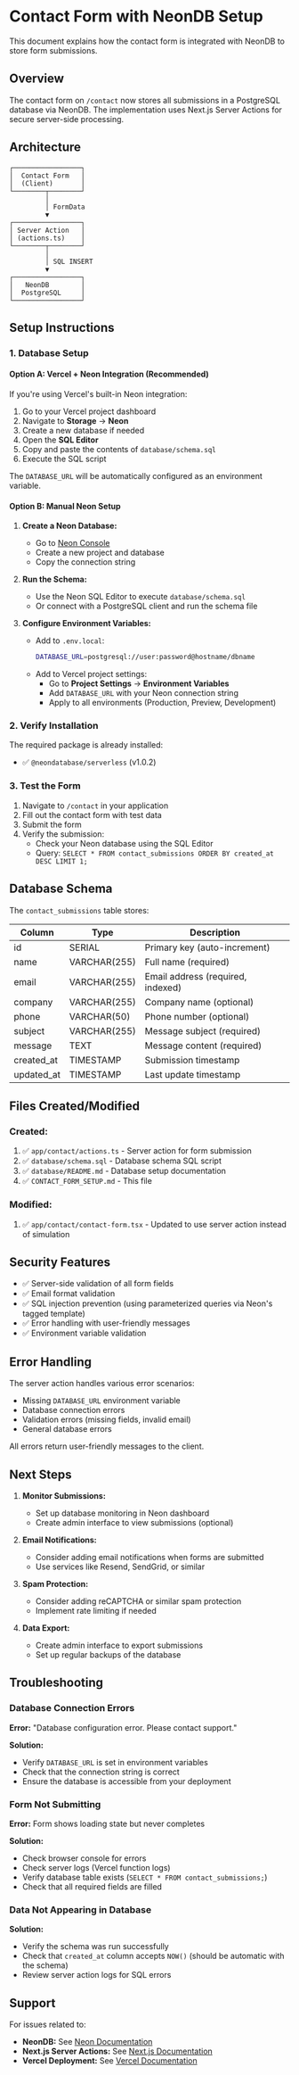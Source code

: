 # Contact Form with NeonDB Setup

This document explains how the contact form is integrated with NeonDB to store form submissions.

## Overview

The contact form on `/contact` now stores all submissions in a PostgreSQL database via NeonDB. The implementation uses Next.js Server Actions for secure server-side processing.

## Architecture

```
┌─────────────────┐
│  Contact Form   │
│  (Client)       │
└────────┬────────┘
         │
         │ FormData
         ▼
┌─────────────────┐
│ Server Action   │
│ (actions.ts)    │
└────────┬────────┘
         │
         │ SQL INSERT
         ▼
┌─────────────────┐
│   NeonDB        │
│  PostgreSQL     │
└─────────────────┘
```

## Setup Instructions

### 1. Database Setup

#### Option A: Vercel + Neon Integration (Recommended)

If you're using Vercel's built-in Neon integration:

1. Go to your Vercel project dashboard
2. Navigate to **Storage** → **Neon**
3. Create a new database if needed
4. Open the **SQL Editor**
5. Copy and paste the contents of `database/schema.sql`
6. Execute the SQL script

The `DATABASE_URL` will be automatically configured as an environment variable.

#### Option B: Manual Neon Setup

1. **Create a Neon Database:**
   - Go to [Neon Console](https://console.neon.tech)
   - Create a new project and database
   - Copy the connection string

2. **Run the Schema:**
   - Use the Neon SQL Editor to execute `database/schema.sql`
   - Or connect with a PostgreSQL client and run the schema file

3. **Configure Environment Variables:**
   - Add to `.env.local`:
     ```bash
     DATABASE_URL=postgresql://user:password@hostname/dbname
     ```
   - Add to Vercel project settings:
     - Go to **Project Settings** → **Environment Variables**
     - Add `DATABASE_URL` with your Neon connection string
     - Apply to all environments (Production, Preview, Development)

### 2. Verify Installation

The required package is already installed:
- ✅ `@neondatabase/serverless` (v1.0.2)

### 3. Test the Form

1. Navigate to `/contact` in your application
2. Fill out the contact form with test data
3. Submit the form
4. Verify the submission:
   - Check your Neon database using the SQL Editor
   - Query: `SELECT * FROM contact_submissions ORDER BY created_at DESC LIMIT 1;`

## Database Schema

The `contact_submissions` table stores:

| Column      | Type        | Description                          |
|-------------|-------------|--------------------------------------|
| id          | SERIAL      | Primary key (auto-increment)        |
| name        | VARCHAR(255)| Full name (required)                 |
| email       | VARCHAR(255)| Email address (required, indexed)    |
| company     | VARCHAR(255)| Company name (optional)               |
| phone       | VARCHAR(50) | Phone number (optional)               |
| subject     | VARCHAR(255)| Message subject (required)            |
| message     | TEXT        | Message content (required)            |
| created_at  | TIMESTAMP   | Submission timestamp                 |
| updated_at  | TIMESTAMP   | Last update timestamp                |

## Files Created/Modified

### Created:
1. ✅ `app/contact/actions.ts` - Server action for form submission
2. ✅ `database/schema.sql` - Database schema SQL script
3. ✅ `database/README.md` - Database setup documentation
4. ✅ `CONTACT_FORM_SETUP.md` - This file

### Modified:
1. ✅ `app/contact/contact-form.tsx` - Updated to use server action instead of simulation

## Security Features

- ✅ Server-side validation of all form fields
- ✅ Email format validation
- ✅ SQL injection prevention (using parameterized queries via Neon's tagged template)
- ✅ Error handling with user-friendly messages
- ✅ Environment variable validation

## Error Handling

The server action handles various error scenarios:

- Missing `DATABASE_URL` environment variable
- Database connection errors
- Validation errors (missing fields, invalid email)
- General database errors

All errors return user-friendly messages to the client.

## Next Steps

1. **Monitor Submissions:**
   - Set up database monitoring in Neon dashboard
   - Create admin interface to view submissions (optional)

2. **Email Notifications:**
   - Consider adding email notifications when forms are submitted
   - Use services like Resend, SendGrid, or similar

3. **Spam Protection:**
   - Consider adding reCAPTCHA or similar spam protection
   - Implement rate limiting if needed

4. **Data Export:**
   - Create admin interface to export submissions
   - Set up regular backups of the database

## Troubleshooting

### Database Connection Errors

**Error:** "Database configuration error. Please contact support."

**Solution:** 
- Verify `DATABASE_URL` is set in environment variables
- Check that the connection string is correct
- Ensure the database is accessible from your deployment

### Form Not Submitting

**Error:** Form shows loading state but never completes

**Solution:**
- Check browser console for errors
- Check server logs (Vercel function logs)
- Verify database table exists (`SELECT * FROM contact_submissions;`)
- Check that all required fields are filled

### Data Not Appearing in Database

**Solution:**
- Verify the schema was run successfully
- Check that `created_at` column accepts `NOW()` (should be automatic with the schema)
- Review server action logs for SQL errors

## Support

For issues related to:
- **NeonDB:** See [Neon Documentation](https://neon.tech/docs)
- **Next.js Server Actions:** See [Next.js Documentation](https://nextjs.org/docs/app/building-your-application/data-fetching/server-actions-and-mutations)
- **Vercel Deployment:** See [Vercel Documentation](https://vercel.com/docs)

